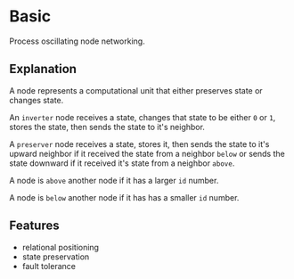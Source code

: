 # Basic
Process oscillating node networking.

## Explanation
A node represents a computational unit that either preserves state or changes state.

An `inverter` node receives a state, changes that state to be either `0` or `1`, stores the state, then sends the state to it's neighbor.

A `preserver` node receives a state, stores it, then sends the state to it's upward neighbor if it received the state from a neighbor `below` or sends the state downward if it received it's state from a neighbor `above`.

A node is `above` another node if it has a larger `id` number.

A node is `below` another node if it has has a smaller `id` number.

## Features
- relational positioning
- state preservation
- fault tolerance